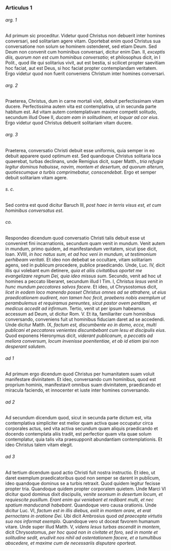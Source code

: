 ### Articulus 1

###### arg. 1
Ad primum sic proceditur. Videtur quod Christus non debuerit inter homines conversari, sed solitariam agere vitam. Oportebat enim quod Christus sua conversatione non solum se hominem ostenderet, sed etiam Deum. Sed Deum non convenit cum hominibus conversari, dicitur enim Dan. II, *exceptis diis, quorum non est cum hominibus conversatio*; et philosophus dicit, in I Polit., quod ille qui solitarius vivit, aut est bestia, si scilicet propter saevitiam hoc faciat, aut est Deus, si hoc faciat propter contemplandam veritatem. Ergo videtur quod non fuerit conveniens Christum inter homines conversari.

###### arg. 2
Praeterea, Christus, dum in carne mortali vixit, debuit perfectissimam vitam ducere. Perfectissima autem vita est contemplativa, ut in secunda parte habitum est. Ad vitam autem contemplativam maxime competit solitudo, secundum illud Osee II, *ducam eam in solitudinem, et loquar ad cor eius*. Ergo videtur quod Christus debuerit solitariam vitam ducere.

###### arg. 3
Praeterea, conversatio Christi debuit esse uniformis, quia semper in eo debuit apparere quod optimum est. Sed quandoque Christus solitaria loca quaerebat, turbas declinans, unde Remigius dicit, super Matth., *tria refugia legitur dominus habuisse, navim, montem et desertum, ad quorum alterum, quotiescumque a turbis comprimebatur, conscendebat*. Ergo et semper debuit solitariam vitam agere.

###### s. c.
Sed contra est quod dicitur Baruch III, *post haec in terris visus est, et cum hominibus conversatus est*.

###### co.
Respondeo dicendum quod conversatio Christi talis debuit esse ut conveniret fini incarnationis, secundum quam venit in mundum. Venit autem in mundum, primo quidem, ad manifestandum veritatem, sicut ipse dicit, Ioan. XVIII, *in hoc natus sum, et ad hoc veni in mundum, ut testimonium perhibeam veritati*. Et ideo non debebat se occultare, vitam solitariam agens, sed in publicum procedere, publice praedicando. Unde, Luc. IV, dicit illis qui volebant eum detinere, *quia et aliis civitatibus oportet me evangelizare regnum Dei, quia ideo missus sum*. Secundo, venit ad hoc ut homines a peccato liberaret, secundum illud I Tim. I, *Christus Iesus venit in hunc mundum peccatores salvos facere*. Et ideo, ut Chrysostomus dicit, *licet in eodem loco manendo posset Christus omnes ad se attrahere, ut eius praedicationem audirent, non tamen hoc fecit, praebens nobis exemplum ut perambulemus et requiramus pereuntes, sicut pastor ovem perditam, et medicus accedit ad infirmum*. Tertio, venit ut per ipsum habeamus accessum ad Deum, ut dicitur Rom. V. Et ita, familiariter cum hominibus conversando, conveniens fuit ut hominibus fiduciam daret ad se accedendi. Unde dicitur Matth. IX, *factum est, discumbente eo in domo, ecce, multi publicani et peccatores venientes discumbebant cum Iesu et discipulis eius*. Quod exponens Hieronymus dicit, *viderant publicanum, a peccatis ad meliora conversum, locum invenisse poenitentiae, et ob id etiam ipsi non desperant salutem*.

###### ad 1
Ad primum ergo dicendum quod Christus per humanitatem suam voluit manifestare divinitatem. Et ideo, conversando cum hominibus, quod est proprium hominis, manifestavit omnibus suam divinitatem, praedicando et miracula faciendo, et innocenter et iuste inter homines conversando.

###### ad 2
Ad secundum dicendum quod, sicut in secunda parte dictum est, vita contemplativa simpliciter est melior quam activa quae occupatur circa corporales actus, sed vita activa secundum quam aliquis praedicando et docendo contemplata aliis tradit, est perfectior quam vita quae solum contemplatur, quia talis vita praesupponit abundantiam contemplationis. Et ideo Christus talem vitam elegit.

###### ad 3
Ad tertium dicendum quod actio Christi fuit nostra instructio. Et ideo, ut daret exemplum praedicatoribus quod non semper se darent in publicum, ideo quandoque dominus se a turbis retraxit. Quod quidem legitur fecisse propter tria. Quandoque quidem propter corporalem quietem. Unde Marci VI dicitur quod dominus dixit discipulis, *venite seorsum in desertum locum, et requiescite pusillum. Erant enim qui veniebant et redibant multi, et nec spatium manducandi habebant*. Quandoque vero causa orationis. Unde dicitur Luc. VI, *factum est in illis diebus, exiit in montem orare, et erat pernoctans in oratione Dei*. Ubi dicit Ambrosius quod *ad praecepta virtutis suo nos informat exemplo*. Quandoque vero ut doceat favorem humanum vitare. Unde super illud Matth. V, *videns Iesus turbas ascendit in montem*, dicit Chrysostomus, *per hoc quod non in civitate et foro, sed in monte et solitudine sedit, erudivit nos nihil ad ostentationem facere, et a tumultibus abscedere, et maxime cum de necessariis disputare oporteat*.

